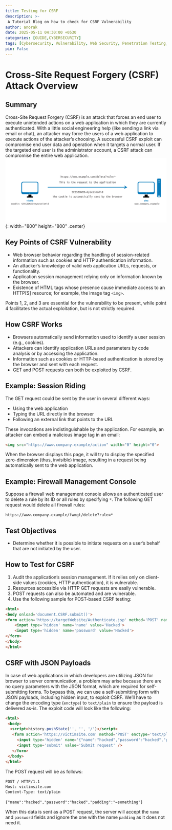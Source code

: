 ```yaml
---
title: Testing for CSRF
description: >-
 A Tutorial Blog on how to check for CSRF Vulnerability
author: anorak
date: 2025-05-11 04:30:00 +0530
categories: [GUIDE,CYBERSECURITY]
tags: [Cybersecurity, Vulnerability, Web Security, Penetration Testing, Application Security]
pin: False
---
```



# Cross-Site Request Forgery (CSRF) Attack Overview

## Summary

Cross-Site Request Forgery (CSRF) is an attack that forces an end user to execute unintended actions on a web application in which they are currently authenticated. With a little social engineering help (like sending a link via email or chat), an attacker may force the users of a web application to execute actions of the attacker’s choosing. A successful CSRF exploit can compromise end user data and operation when it targets a normal user. If the targeted end user is the administrator account, a CSRF attack can compromise the entire web application.
![img](/assets/img/202505/Session_riding.GIF){: width="800" height="800"  .center}
## Key Points of CSRF Vulnerability

- Web browser behavior regarding the handling of session-related information such as cookies and HTTP authentication information.
- An attacker’s knowledge of valid web application URLs, requests, or functionality.
- Application session management relying only on information known by the browser.
- Existence of HTML tags whose presence cause immediate access to an HTTP[S] resource; for example, the image tag `<img>`.

Points 1, 2, and 3 are essential for the vulnerability to be present, while point 4 facilitates the actual exploitation, but is not strictly required.

## How CSRF Works

- Browsers automatically send information used to identify a user session (e.g., cookies).
- Attackers can identify application URLs and parameters by code analysis or by accessing the application.
- Information such as cookies or HTTP-based authentication is stored by the browser and sent with each request.
- GET and POST requests can both be exploited by CSRF.

## Example: Session Riding

The GET request could be sent by the user in several different ways:

- Using the web application
- Typing the URL directly in the browser
- Following an external link that points to the URL

These invocations are indistinguishable by the application. For example, an attacker can embed a malicious image tag in an email:

```html
<img src="https://www.company.example/action" width="0" height="0">
```

When the browser displays this page, it will try to display the specified zero-dimension (thus, invisible) image, resulting in a request being automatically sent to the web application.

## Example: Firewall Management Console

Suppose a firewall web management console allows an authenticated user to delete a rule by its ID or all rules by specifying `*`. The following GET request would delete all firewall rules:

```
https://www.company.example/fwmgt/delete?rule=*
```

## Test Objectives

- Determine whether it is possible to initiate requests on a user’s behalf that are not initiated by the user.

## How to Test for CSRF

1. Audit the application’s session management. If it relies only on client-side values (cookies, HTTP authentication), it is vulnerable.
2. Resources accessible via HTTP GET requests are easily vulnerable.
3. POST requests can also be automated and are vulnerable.
4. Use the following sample for POST-based CSRF testing:

```html
<html>
<body onload='document.CSRF.submit()'>
<form action='https://targetWebsite/Authenticate.jsp' method='POST' name='CSRF'>
    <input type='hidden' name='name' value='Hacked'>
    <input type='hidden' name='password' value='Hacked'>
</form>
</body>
</html>
```

## CSRF with JSON Payloads

In case of web applications in which developers are utilizing JSON for browser to server communication, a problem may arise because there are no query parameters with the JSON format, which are required for self-submitting forms. To bypass this, we can use a self-submitting form with JSON payloads, including hidden input, to exploit CSRF. We’ll have to change the encoding type (`enctype`) to `text/plain` to ensure the payload is delivered as-is. The exploit code will look like the following:

```html
<html>
 <body>
  <script>history.pushState('', '', '/')</script>
   <form action='https://victimsite.com' method='POST' enctype='text/plain'>
     <input type='hidden' name='{"name":"hacked","password":"hacked","padding":"'value='something"}' />
     <input type='submit' value='Submit request' />
   </form>
 </body>
</html>
```

The POST request will be as follows:

```http
POST / HTTP/1.1
Host: victimsite.com
Content-Type: text/plain

{"name":"hacked","password":"hacked","padding":"=something"}
```

When this data is sent as a POST request, the server will accept the `name` and `password` fields and ignore the one with the name `padding` as it does not need it.

